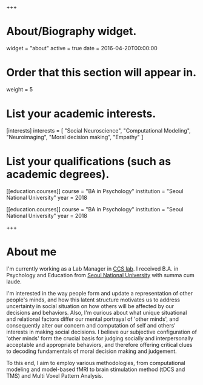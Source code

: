 +++
# About/Biography widget.
widget = "about"
active = true
date = 2016-04-20T00:00:00

# Order that this section will appear in.
weight = 5

# List your academic interests.
[interests]
  interests = [
    "Social Neuroscience",
    "Computational Modeling",
    "Neuroimaging",
    "Moral decision making",
    "Empathy"
  ]

# List your qualifications (such as academic degrees).
[[education.courses]]
  course = "BA in Psychology"
  institution = "Seoul National University"
  year = 2018

[[education.courses]]
  course = "BA in Psychology"
  institution = "Seoul National University"
  year = 2018
 
+++

# About me

I'm currently working as a Lab Manager in [CCS lab](https://ccs-lab.github.io). I received B.A. in Psychology and Education from [Seoul National University](https://www.snu.ac.kr) with summa cum laude. 

I'm interested in the way people form and update a representation of other people's minds, and how this latent structure motivates us to address uncertainty in social situation on how others will be affected by our decisions and behaviors. Also, I'm curious about what unique situational and relational factors differ our mental portrayal of 'other minds', and consequently alter our concern and computation of self and others' interests in making social decisions. I believe our subjective configuration of 'other minds' form the crucial basis for judging socially and interpersonally acceptable and appropriate behaviors, and therefore offering critical clues to decoding fundamentals of moral decision making and judgement. 

To this end, I aim to employ various methodologies, from computational modeling and model-based fMRI to brain stimulation method (tDCS and TMS) and Multi Voxel Pattern Analysis. 